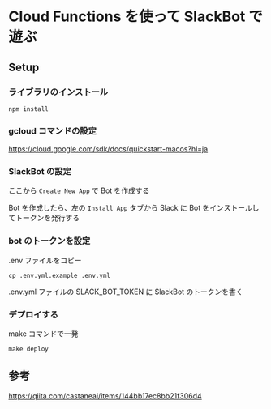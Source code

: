 # Cloud Functions を使って SlackBot で遊ぶ

## Setup

### ライブラリのインストール

```
npm install
```

### gcloud コマンドの設定

https://cloud.google.com/sdk/docs/quickstart-macos?hl=ja

### SlackBot の設定

[ここ](https://api.slack.com/apps)から `Create New App` で Bot を作成する

Bot を作成したら、左の `Install App` タブから Slack に Bot をインストールしてトークンを発行する

### bot のトークンを設定

.env ファイルをコピー

```
cp .env.yml.example .env.yml
```

.env.yml ファイルの SLACK_BOT_TOKEN に SlackBot のトークンを書く

### デプロイする

make コマンドで一発

```
make deploy
```

## 参考

https://qiita.com/castaneai/items/144bb17ec8bb21f306d4
